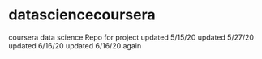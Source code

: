 datasciencecoursera
===================

coursera data science Repo for project
updated 5/15/20
updated 5/27/20
updated 6/16/20
updated 6/16/20 again
